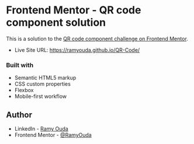 # Frontend Mentor - QR code component solution

This is a solution to the [QR code component challenge on Frontend Mentor](https://www.frontendmentor.io/challenges/qr-code-component-iux_sIO_H).

- Live Site URL: https://ramyouda.github.io/QR-Code/

### Built with

- Semantic HTML5 markup
- CSS custom properties
- Flexbox
- Mobile-first workflow

## Author

- LinkedIn - [Ramy Ouda](https://www.linkedin.com/in/ramy-ouda-9632b6243/)
- Frontend Mentor - [@RamyOuda](https://www.frontendmentor.io/profile/RamyOuda)

